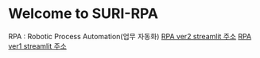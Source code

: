 # Welcome to SURI-RPA
RPA : Robotic Process Automation(업무 자동화)
[RPA ver2 streamlit 주소](https://soob-rpa.streamlit.app/)
[RPA ver1 streamlit 주소](https://surihub-rpa-app-ieocnc.streamlit.app/)
